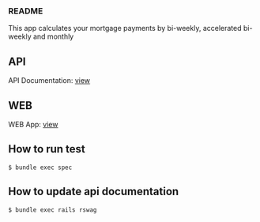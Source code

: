 ### README

This app calculates your mortgage payments by bi-weekly, accelerated bi-weekly and monthly

## API

API Documentation: [view](https://calculator-101-c3264ca28660.herokuapp.com/api-docs/index.html)

## WEB

WEB App: [view](https://calculator-web-jet.vercel.app)

## How to run test

```
$ bundle exec spec
```

## How to update api documentation

```
$ bundle exec rails rswag
```
